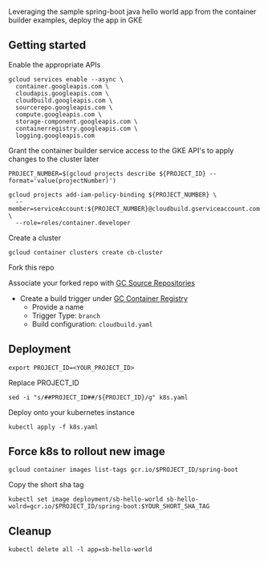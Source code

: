 Leveraging the sample spring-boot java hello world app from the container builder examples, deploy the app in GKE

## Getting started
Enable the appropriate APIs
```
gcloud services enable --async \
  container.googleapis.com \
  cloudapis.googleapis.com \
  cloudbuild.googleapis.com \
  sourcerepo.googleapis.com \
  compute.googleapis.com \
  storage-component.googleapis.com \
  containerregistry.googleapis.com \
  logging.googleapis.com
```

Grant the container builder service access to the GKE API's to apply changes to the cluster later
```
PROJECT_NUMBER=$(gcloud projects describe ${PROJECT_ID} --format='value(projectNumber)')

gcloud projects add-iam-policy-binding ${PROJECT_NUMBER} \
  --member=serviceAccount:${PROJECT_NUMBER}@cloudbuild.gserviceaccount.com \
  --role=roles/container.developer
```

Create a cluster
```
gcloud container clusters create cb-cluster
```

Fork this repo

Associate your forked repo with [GC Source Repositories](https://cloud.google.com/source-repositories/docs/connecting-hosted-repositories)

* Create a build trigger under [GC Container Registry](https://cloud.google.com/container-builder/docs/running-builds/automate-builds)
  * Provide a name
  * Trigger Type: `branch`
  * Build configuration: `cloudbuild.yaml`

## Deployment
```
export PROJECT_ID=<YOUR_PROJECT_ID>
```

Replace PROJECT_ID
```
sed -i "s/##PROJECT_ID##/${PROJECT_ID}/g" k8s.yaml
```

Deploy onto your kubernetes instance
``` 
kubectl apply -f k8s.yaml
```

## Force k8s to rollout new image
```
gcloud container images list-tags gcr.io/$PROJECT_ID/spring-boot
```
Copy the short sha tag
```
kubectl set image deployment/sb-hello-world sb-hello-wolrd=gcr.io/$PROJECT_ID/spring-boot:$YOUR_SHORT_SHA_TAG
```

## Cleanup
```
kubectl delete all -l app=sb-hello-world
```